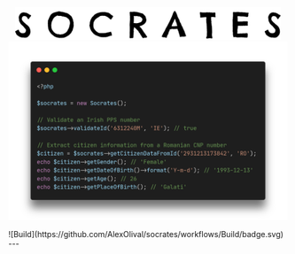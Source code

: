 <p align="center">
    <img src="https://raw.githubusercontent.com/AlexOlival/socrates/docs/docs/logo.png" alt="Socrates logo" width="480">
    <img src="https://raw.githubusercontent.com/AlexOlival/socrates/docs/docs/example.png" alt="Socrates logo" width="800">
</p>
![Build](https://github.com/AlexOlival/socrates/workflows/Build/badge.svg)
---